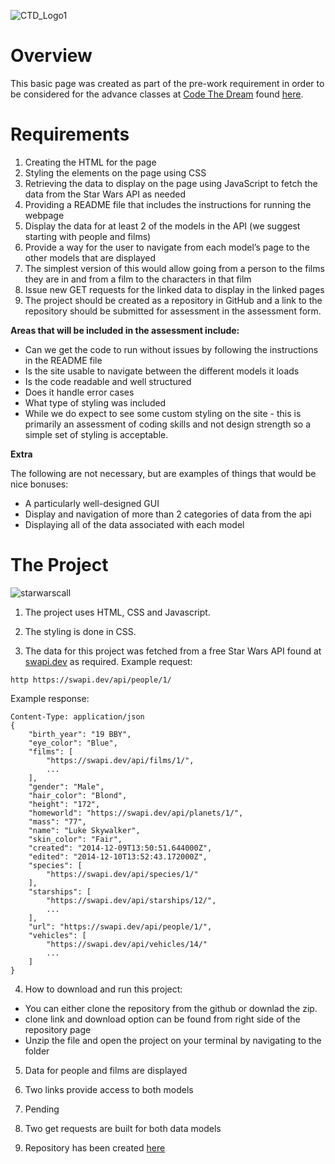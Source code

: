 ![CTD_Logo1](https://user-images.githubusercontent.com/55994508/163671705-1ac3ca46-1f1c-4474-b26b-007ebb019f4d.jpg)

# Overview

This basic page was created as part of the pre-work requirement in order to be considered for the advance classes at [Code The Dream](https://codethedream.org/) found [here](https://codethedream.org/pre-work-for-advanced-classes/).

# Requirements

1. Creating the HTML for the page
2. Styling the elements on the page using CSS
3. Retrieving the data to display on the page using JavaScript to fetch the data from the Star Wars API as needed
4. Providing a README file that includes the instructions for running the webpage
5. Display the data for at least 2 of the models in the API (we suggest starting with people and films)
6. Provide a way for the user to navigate from each model’s page to the other models that are displayed
7. The simplest version of this would allow going from a person to the films they are in and from a film to the characters in that film
8. Issue new GET requests for the linked data to display in the linked pages
9. The project should be created as a repository in GitHub and a link to the repository should be submitted for assessment in the assessment form.

**Areas that will be included in the assessment include:**

- Can we get the code to run without issues by following the instructions in the README file
- Is the site usable to navigate between the different models it loads
- Is the code readable and well structured
- Does it handle error cases
- What type of styling was included
- While we do expect to see some custom styling on the site - this is primarily an assessment of coding skills and not design strength so a simple set of styling is acceptable.

**Extra**

The following are not necessary, but are examples of things that would be nice bonuses:

- A particularly well-designed GUI
- Display and navigation of more than 2 categories of data from the api
- Displaying all of the data associated with each model

# The Project

![starwarscall](https://user-images.githubusercontent.com/55994508/163671473-5f1cda65-9dc3-46df-be6e-37b33d6752eb.jpg)

1. The project uses HTML, CSS and Javascript.

2. The styling is done in CSS.

3. The data for this project was fetched from a free Star Wars API found at [swapi.dev](https://swapi.dev/) as required.
Example request:

`http https://swapi.dev/api/people/1/`

Example response:

```HTTP/1.0 200 OK
Content-Type: application/json
{
    "birth_year": "19 BBY",
    "eye_color": "Blue",
    "films": [
        "https://swapi.dev/api/films/1/",
        ...
    ],
    "gender": "Male",
    "hair_color": "Blond",
    "height": "172",
    "homeworld": "https://swapi.dev/api/planets/1/",
    "mass": "77",
    "name": "Luke Skywalker",
    "skin_color": "Fair",
    "created": "2014-12-09T13:50:51.644000Z",
    "edited": "2014-12-10T13:52:43.172000Z",
    "species": [
        "https://swapi.dev/api/species/1/"
    ],
    "starships": [
        "https://swapi.dev/api/starships/12/",
        ...
    ],
    "url": "https://swapi.dev/api/people/1/",
    "vehicles": [
        "https://swapi.dev/api/vehicles/14/"
        ...
    ]
}
```

4. How to download and run this project:
- You can either clone the repository from the github or downlad the zip.
- clone link and download option can be found from right side of the repository  page
- Unzip the file and open the project on your terminal by navigating to the folder

5. Data for people and films are displayed

6. Two links provide access to both models

7. Pending

8. Two get requests are built for both data models

9. Repository has been created [here](https://github.com/rixiobarrios/ctd-swapi)


